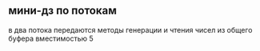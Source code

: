 ## мини-дз по потокам
в два потока передаются методы генерации и чтения чисел из общего буфера вместимостью 5
